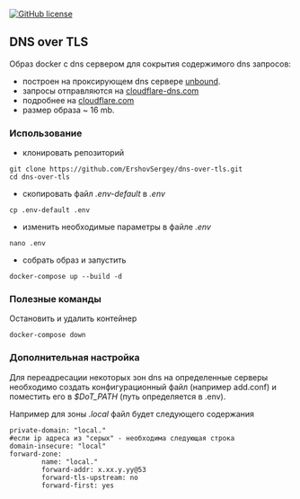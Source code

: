 [![GitHub license](https://img.shields.io/badge/license-MIT-blue.svg)](https://raw.githubusercontent.com/ErshovSergey/dns-over-tls_in-docker/master/LICENSE) 

## DNS over TLS 
Образ docker с dns сервером для сокрытия содержимого dns запросов:
- построен на проксирующем dns сервере
[unbound](https://nlnetlabs.nl/projects/unbound/about/).
- запросы отправляются на [cloudflare-dns.com](https://cloudflare-dns.com)
- подробнее на [cloudflare.com](https://developers.cloudflare.com/1.1.1.1/dns-over-tls/)
- размер образа ~ 16 mb.
### Использование
- клонировать репозиторий
```
git clone https://github.com/ErshovSergey/dns-over-tls.git
cd dns-over-tls
```
- скопировать файл *.env-default* в *.env*
```
cp .env-default .env
```
- изменить необходимые параметры в файле *.env*
```
nano .env
```
- собрать образ и запустить
```
docker-compose up --build -d
```
### Полезные команды
Остановить и удалить контейнер
```
docker-compose down
```
### Дополнительная настройка
Для переадресации некоторых зон dns на определенные серверы необходимо создать конфигурационный файл (например add.conf) и поместить его в *$DoT_PATH*
 (путь определяется в .env). 
 
 Например для зоны *.local* файл будет следующего содержания
```console
private-domain: "local."
#если ip адреса из "серых" - необходима следующая строка
domain-insecure: "local"
forward-zone:
        name: "local."
        forward-addr: x.xx.y.yy@53
        forward-tls-upstream: no
        forward-first: yes
```

